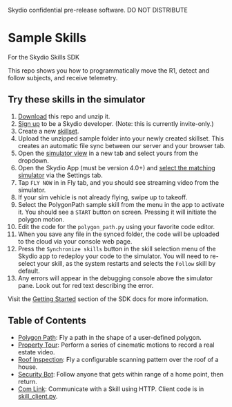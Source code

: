 Skydio confidential pre-release software. DO NOT DISTRIBUTE


Sample Skills
=============

For the Skydio Skills SDK

This repo shows you how to programmatically move the R1,
detect and follow subjects,
and receive telemetry.

## Try these skills in the simulator
1. [Download](https://github.com/Skydio/sample-skills/archive/master.zip) this repo and unzip it.
1. [Sign up](https://console.skydio.com) to be a Skydio developer. (Note: this is currently invite-only.)
1. Create a new [skillset](https://console.skydio.com/skillsets/).
1. Upload the unzipped sample folder into your newly created skillset. This creates an automatic file sync between our server and your browser tab.
1. Open the [simulator view](https://console.skydio.com/simulators) in a new tab and select yours from the dropdown.
1. Open the Skydio App (must be version 4.0+) and [select the matching simulator](https://console.skydio.com/docs/skills/getting_started.html#running-the-skydio-mobile-app) via the Settings tab.
1. Tap `FLY NOW` in in Fly tab, and you should see streaming video from the simulator.
1. If your sim vehicle is not already flying, swipe up to takeoff.
1. Select the PolygonPath sample skill from the menu in the app to activate it. You should see a `START` button on screen. Pressing it will initiate the polygon motion.
1. Edit the code for the `polygon_path.py` using your favorite code editor.
1. When you save any file in the synced folder, the code will be uploaded to the cloud via your console web page.
1. Press the `Synchronize skills` button in the skill selection menu of the Skydio app to redeploy your code to the simulator. You will need to re-select your skill, as the system restarts and selects the `Follow` skill by default.
1. Any errors will appear in the debugging console above the simulator pane. Look out for red text describing the error.

Visit the [Getting Started](https://console.skydio.com/docs/skills/getting_started.html) section of the SDK docs for more information.

## Table of Contents

 - [Polygon Path](polygon_path.py): Fly a path in the shape of a user-defined polygon.
 - [Property Tour](property_tour.py): Perform a series of cinematic motions to record a real estate video.
 - [Roof Inspection](roof_inspection.py): Fly a configurable scanning pattern over the roof of a house.
 - [Security Bot](security_bot.py): Follow anyone that gets within range of a home point, then return.
 - [Com Link](com_link.py): Communicate with a Skill using HTTP. Client code is in [skill_client.py](skill_client.py).
